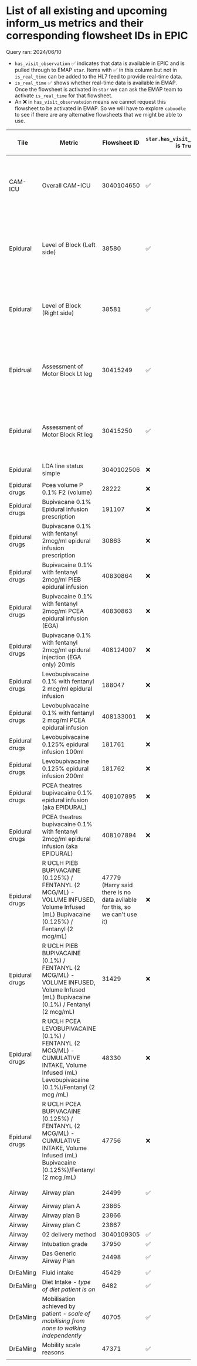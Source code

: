 # List of all existing and upcoming inform_us metrics and their corresponding flowsheet IDs in EPIC ##

Query ran: 2024/06/10

- `has_visit_observation` ✅ indicates that data is available in EPIC and is pulled through to EMAP `star`. Items with ✅ in this column but not in `is_real_time` can be added to the HL7 feed to provide real-time data.
- `is_real_time` ✅ shows whether real-time data is available in EMAP. Once the flowsheet is activated in `star` we can ask the EMAP team to activate `is_real_time` for that flowsheet.
- An ❌ in `has_visit_observateion` means we cannot request this flowsheet to be activated in EMAP. So we will have to explore `caboodle` to see if there are any alternative flowsheets that we might be able to use.

| Tile | Metric | Flowsheet ID | `star.has_visit_observation` is `True` | `star.is_real_time` is `True`  |frequency of reporting | Found in `star.visit_observation_type` |
|-|-|-|-|-|-|-|
| CAM-ICU | Overall CAM-ICU | 3040104650 | ✅ | ✅ | Once between 0800-1959 and once between 2000-0759 | ✅ |
| | | | | | | |
| Epidural | Level of Block (Left side) | 38580 | ✅ | ✅ | 2-hourly between 0800-1959, 4-hourly between 2000-0759 | ✅ |
| Epidural | Level of Block (Right side) | 38581 | ✅ | ✅ | 2-hourly between 0800-1959, 4-hourly between 2000-0759 | ✅ |
| Epidrual | Assessment of Motor Block Lt leg | 30415249 | ✅ | ✅ | 2-hourly between 0800-1959, 4-hourly between 2000-0759 | ✅ |
| Epidural | Assessment of Motor Block Rt leg | 30415250 | ✅ | ✅ | 2-hourly between 0800-1959, 4-hourly between 2000-0759 | ✅ |
| Epidural | LDA line status simple | 3040102506 | ❌ | ❌ |  | ❌ |
| | | | | | | |
| Epidural drugs | Pcea volume P 0.1% F2 (volume) | 28222 | ❌ | ❌ |  | ❌ |
| Epidural drugs | Bupivacane 0.1% Epidural infusion prescription | 191107 | ❌ | ❌ | hourly | ❌ |
| Epidural drugs | Bupivacane 0.1% with fentanyl 2mcg/ml epidural infusion prescription | 30863 | ❌ | ❌ | hourly | ❌ |
| Epidural drugs | Bupivacaine 0.1% with fentanyl 2mcg/ml PIEB epidural infusion | 40830864 | ❌ | ❌ | hourly | ❌ |
| Epidural drugs | Bupivacaine 0.1% with fentanyl 2mcg/ml PCEA epidural infusion (EGA) | 40830863 | ❌ | ❌ | hourly | ❌ |
| Epidural drugs | Bupivacane 0.1% with fentanyl 2mcg/ml epidural injection (EGA only) 20mls | 408124007 | ❌ | ❌ | hourly | ❌ |
| Epidural drugs | Levobupivacaine 0.1% with fentanyl 2 mcg/ml epidural infusion | 188047 | ❌ | ❌ | hourly | ❌ |
| Epidural drugs | Levobupivacaine 0.1% with fentanyl 2 mcg/ml  PCEA epidural infusion | 408133001 | ❌ | ❌ | hourly | ❌ |
| Epidural drugs | Levobupivacaine 0.125% epidural infusion 100ml | 181761 | ❌ | ❌ | hourly | ❌ |
| Epidural drugs | Levobupivacaine 0.125% epidural infusion 200ml | 181762 | ❌ | ❌ | hourly | ❌ |
| Epidural drugs | PCEA theatres bupivacaine 0.1% epidural infusion (aka EPIDURAL) | 408107895 | ❌ | ❌ | hourly | ❌ |
| Epidural drugs | PCEA theatres bupivacaine 0.1% with fentanyl 2mcg/ml epidural infusion (aka EPIDURAL) | 408107894 | ❌ | ❌ | hourly | ❌ |
| Epidural drugs | R UCLH PIEB BUPIVACAINE (0.125%) / FENTANYL (2 MCG/ML) - VOLUME INFUSED, Volume Infused (mL) Bupivacaine (0.125%) / Fentanyl (2 mcg/mL) | 47779 (Harry said there is no data avilable for this, so we can't use it) | ❌ | ❌ | hourly | ❌ |
| Epidural drugs | R UCLH PIEB BUPIVACAINE (0.1%) / FENTANYL (2 MCG/ML) - VOLUME INFUSED, Volume Infused (mL) Bupivacaine (0.1%) / Fentanyl (2 mcg/mL) | 31429 | ❌ | ❌ |  | ❌ |
| Epidural drugs | R UCLH PCEA LEVOBUPIVACAINE (0.1%) / FENTANYL (2 MCG/ML) - CUMULATIVE INTAKE, Volume Infused (mL) Levobupivacaine (0.1%)/Fentanyl (2 mcg /mL) | 48330 | ❌ | ❌ |  | ❌ |
| Epidural drugs | R UCLH PCEA BUPIVACAINE (0.125%) / FENTANYL (2 MCG/ML) - CUMULATIVE INTAKE, Volume Infused (mL) Bupivacaine (0.125%)/Fentanyl (2 mcg /mL) | 47756 | ❌ | ❌ |  | ❌ |
| | | | | | | |
| Airway | Airway plan | 24499 | ✅ | ✅ | once per admission | ✅ |
| Airway | Airway plan A | 23865 |  |  |  |  |
| Airway | Airway plan B | 23866 |  |  |  |  |
| Airway | Airway plan C | 23867 |  |  |  |  |
| Airway | 02 delivery method | 3040109305 | ✅ | ✅ |  | ✅ |
| Airway| Intubation grade| 37950 | ✅ | ✅ | | ✅ |
| Airway| Das Generic Airway Plan| 24498 | ✅ | ✅ | | ✅ |
| | | | | | | |
| DrEaMing | Fluid intake | 45429 | ✅ | ✅ | real-time | ✅ |
| DrEaMing | Diet Intake - *type of diet patient is on* | 6482 | ✅ | ✅ | real-time | ✅ |
| DrEaMing | Mobilisation achieved by patient - *scale of mobilising from none to walking independently* | 40705 | ✅ | ✅ | real-time | ✅ |
| DrEaMing | Mobility scale reasons | 47371 | ✅ | ? | real-time | ? |
| | | | | | | |
